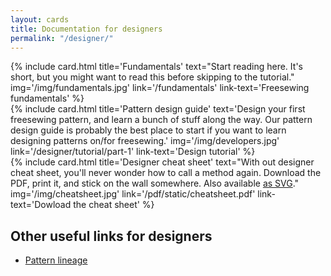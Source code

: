 ```yaml
---
layout: cards
title: Documentation for designers
permalink: "/designer/"
---
```

<div class="container">
    <div class="row">
        <div class="col-md-4 mt-5">
            {% include card.html 
                title='Fundamentals'
                text="Start reading here. It's short, but you might want to read this before skipping to the tutorial."
                img='/img/fundamentals.jpg'
                link='/fundamentals'
                link-text='Freesewing fundamentals'
            %}
        </div>
        <div class="col-md-4 mt-5">
            {% include card.html 
                title='Pattern design guide'
                text='Design your first freesewing pattern, and learn a bunch of stuff along the way. Our pattern design guide is probably the best place to start if you want to learn designing patterns on/for freesewing.'
                img='/img/developers.jpg'
                link='/designer/tutorial/part-1'
                link-text='Design tutorial'
            %}
        </div>
        <div class="col-md-4 mt-5">
            {% include card.html 
                title='Designer cheat sheet'
                text="With out designer cheat sheet, you'll never wonder how to call a method again. Download the PDF, print it, and stick on the wall somewhere. Also available <a href=\"/img/svg/cheatsheet.svg\">as SVG</a>."
                img='/img/cheatsheet.jpg'
                link='/pdf/static/cheatsheet.pdf'
                link-text='Dowload the cheat sheet'
            %}
        </div>
    </div> <!-- .row -->
    <div class="row">
        <div class="col mt-5">
            <h2>Other useful links for designers</h2>
            <ul>
            <li><a href='/patterns/lineage'>Pattern lineage</a></li>
            </ul>
        </div>
    </div> <!-- .row -->
</div> <!-- .container -->
